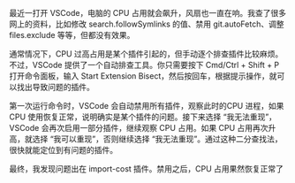 最近一打开 VSCode，电脑的 CPU 占用就会飙升，风扇也一直在响。我查了很多网上的资料，比如修改 search.followSymlinks 的值、禁用 git.autoFetch、调整 files.exclude 等等，但都没有效果。

通常情况下，CPU 过高占用是某个插件引起的，但手动逐个排查插件比较麻烦。不过，VSCode 提供了一个自动排查工具。你只需要按下 Cmd/Ctrl + Shift + P 打开命令面板，输入 Start Extension Bisect，然后按回车，根据提示操作，就可以找出导致问题的插件。

第一次运行命令时，VSCode 会自动禁用所有插件，观察此时的CPU 进程，如果 CPU 使用恢复正常，说明确实是某个插件的问题。接下来选择 “我无法重现”，VSCode 会再次启用一部分插件，继续观察 CPU 占用。如果 CPU 占用再次升高，就选择 “我可以重现”，否则继续选择 “我无法重现”。通过这种二分查找法，很快就能定位到有问题的插件。

最终，我发现问题出在 import-cost 插件。禁用之后，CPU 占用果然恢复正常了
